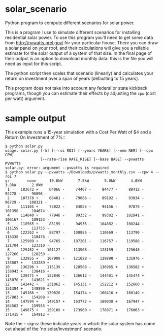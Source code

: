 # solar_scenario
Python program to compute different scenarios for solar power.

This is a program I use to simulate different scenarios for installing
residential solar power.  To use this program you'll need to get some
data from http://pvwatts.nrel.gov/ for your particular house.  There
you can draw a solar panel on your roof, and their calculations will
give you a reliable estimate for the solar output of a system of that
size.  In the final page of their output is an option to download
monthly data: this is the file you will need as input for this script.

The python script then scales that scenario (linearly) and calculates
your return on investment over a span of years (defaulting to 15
years).

This program does not take into account any federal or state kickback
programs, though you can estimate their effects by adjusting the
```cpw``` (cost per watt) argument.

# sample output

This example runs a 15-year simulation with a Cost Per Watt of $4 and a
Return On Investment of 7%::

```
$ python solar.py
usage: solar.py [-h] [--roi ROI] [--years YEARS] [--nem NEM] [--cpw CPW]
                [--rate-rise RATE_RISE] [--base BASE] --pvwatts PVWATTS
solar.py: error: argument --pvwatts is required
$ python solar.py --pvwatts ~/Downloads/pvwatts_monthly.csv --cpw 4 --roi 7
yr        none      10.0kW       7.5kW       5.0kW       4.0kW       3.0kW       2.0kW
 1     103672 +     64066 -     74407 -     84477 -     88412 -     92278 -     96096 -
 2     107378 +     68401 -     79086 -     89192 -     93034 -     96729 -    100321 -
 3     111105 +     73022 -     84055 -     94156 -     97874 -    101358 -    104674 -
 4     114840 +     77948 -     89332 -     99382 -    102941 -    106167 -    109153 -
 5     118565 +     83199 -     94935 -    104882 -    108244 -    111159 -    113755 -
 6     122262 +     88797 -    100885 -    110669 -    113790 -    116338 -    118476 -
 7     125909 +     94765 -    107201 -    116757 -    119588 -    121704 -    123310 -
 8     129482 +    101127 -    113908 -    123159 -    125648 -    127260 -    128250 -
 9     132955 +    107909 -    121028 -    129890 -    131976 -    133007 +    133289 +
10     136296 +    115139 -    128588 -    136965 +    138582 +    138943 +    138416 +
11     139471 +    122846 -    136612 -    144401 +    145474 +    145070 +    143621 +
12     142442 +    131062 -    145131 +    152212 +    152660 +    151384 +    148890 +
13     145166 +    139820 -    154174 +    160416 +    160149 +    157883 +    154208 +
14     147594 +    149157 +    163772 +    169030 +    167947 +    164562 +    159555 +
15     149675 +    159109 +    173960 +    178071 +    176063 +    171415 +    164912 +
```

Note the ```+``` signs: these indicate years in which the solar system has come out ahead of the 'no solar/investment' scenario.
